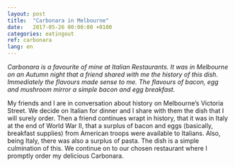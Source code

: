 ```yaml
---
layout: post
title:  "Carbonara in Melbourne"
date:   2017-05-26 00:00:00 +0100
categories: eatingout
ref: carbonara
lang: en
---
```


*Carbonara is a favourite of mine at Italian Restaurants. It was in Melbourne on an Autumn night that a friend shared with me the history of this dish. Immediately the flavours made sense to me. The flavours of bacon, egg and mushroom mirror a simple bacon and egg breakfast.*

My friends and I are in conversation about history on Melbourne’s Victoria Street. We decide on Italian for dinner and I share with them the dish that I will surely order. Then a friend continues wrapt in history, that it was in Italy at the end of World War II, that a surplus of bacon and eggs (basically, breakfast supplies) from American troops were available to Italians. Also, being Italy, there was also a surplus of pasta. The dish is a simple culmination of this. We continue on to our chosen restaurant where I promptly order my delicious Carbonara.


